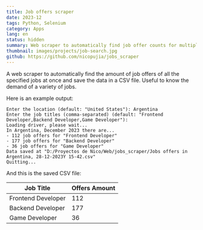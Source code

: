 ```yaml
---
title: Job offers scraper
date: 2023-12
tags: Python, Selenium
category: Apps
lang: en
status: hidden
summary: Web scraper to automatically find job offer counts for multiple positions and save data to CSV, useful for analyzing job market demand.
thumbnail: images/projects/job-search.jpg
github: https://github.com/nicopujia/jobs_scraper
---
```


A web scraper to automatically find the amount of job offers of all the specified jobs at once and save the data in a CSV file. Useful to know the demand of a variety of jobs.

Here is an example output:

```text
Enter the location (default: "United States"): Argentina
Enter the job titles (comma-separated) (default: "Frontend Developer,Backend Developer,Game Developer"):
Loading driver, please wait...
In Argentina, December 2023 there are...
- 112 job offers for "Frontend Developer"
- 177 job offers for "Backend Developer"
- 36 job offers for "Game Developer"
Data saved at "D:/Proyectos de Nico/Web/jobs_scraper/Jobs offers in Argentina, 28-12-2023Y 15-42.csv"
Quitting...
```

And this is the saved CSV file:

| Job Title          | Offers Amount |
| ------------------ | ------------- |
| Frontend Developer | 112           |
| Backend Developer  | 177           |
| Game Developer     | 36            |
